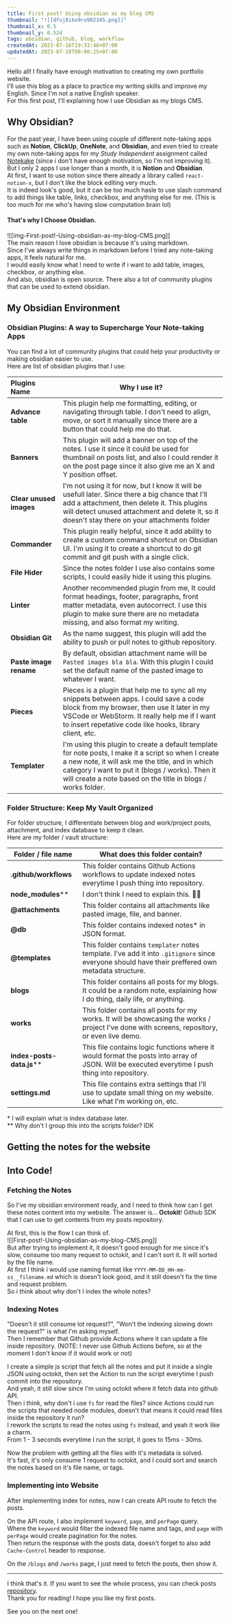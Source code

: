 ```yaml
---
title: First post! Using obsidian as my blog CMS
thumbnail: "![[dfuj8iko9ru902345.png]]"
thumbnail_x: 0.5
thumbnail_y: 0.524
tags: obsidian, github, blog, workflow
createdAt: 2023-07-16T19:33:46+07:00
updatedAt: 2023-07-18T00:00:25+07:00
---
```

Hello all! I finally have enough motivation to creating my own portfolio website.  
I'll use this blog as a place to practice my writing skills and improve my English. Since I'm not a native English speaker.  
For this first post, I'll explaining how I use Obsidian as my blogs CMS.

## Why Obsidian?
For the past year, I have been using couple of different note-taking apps such as **Notion**, **ClickUp**, **OneNote**, and **Obsidian**, and even tried to create my own note-taking apps for my *Study Independent* assignment called [Notekake](https://github.com/mbahArip/mini-project-notokake) (since i don't have enough motivation, so I'm not improving it).  
But I only 2 apps I use longer than a month, it is **Notion** and **Obsidian**.  
At first, I want to use notion since there already a library called `react-notion-x`, but I don't like the block editing very much.  
It is indeed look's good, but it can be too much hasle to use slash command to add things like table, links, checkbox, and anything else for me. (This is too much for me who's having slow computation brain lol)

#### That's why I Choose Obsidian.
![[img-First-post!-Using-obsidian-as-my-blog-CMS.png]]  
The main reason I love obsidian is because it's using markdown.  
Since I've always write things in markdown before I tried any note-taking apps, it feels natural for me.  
I would easily know what I need to write if i want to add table, images, checkbox, or anything else.  
And also, obsidian is open source. There also a lot of community plugins that can be used to extend obsidian.

## My Obsidian Environment
### Obsidian Plugins: A way to Supercharge Your Note-taking Apps
You can find a lot of community plugins that could help your productivity or making obsidian easier to use.  
Here are list of obsidian plugins that I use:  

| Plugins Name            | Why I use it?                                                                                                                                                                                                                                                               |
|:----------------------- | --------------------------------------------------------------------------------------------------------------------------------------------------------------------------------------------------------------------------------------------------------------------------- |
| **Advance table**       | This plugin help me formatting, editing, or navigating through table. I don't need to align, move, or sort it manually since there are a button that could help me do that.                                                                                                 |
| **Banners**             | This plugin will add a banner on top of the notes. I use it since it could be used for thumbnail on posts list, and also I could render it on the post page since it also give me an X and Y position offset.                                                               |
| **Clear unused images** | I'm not using it for now, but I know it will be usefull later. Since there a big chance that I'll add a attachment, then delete it. This plugins will detect unused attachment and delete it, so it doesn't stay there on your attachments folder                           |
| **Commander**           | This plugin really helpful, since it add ability to create a custom command shortcut on Obsidian UI. I'm using it to create a shortcut to do git commit and git push with a single click.                                                                                   |
| **File Hider**          | Since the notes folder I use also contains some scripts, I could easily hide it using this plugins.                                                                                                                                                                         |
| **Linter**              | Another recommended plugin from me, It could format headings, footer, paragraphs, front matter metadata, even autocorrect. I use this plugin to make sure there are no metadata missing, and also format my writing.                                                        |
| **Obsidian Git**        | As the name suggest, this plugin will add the ability to push or pull notes to github repository.                                                                                                                                                                           |
| **Paste image rename**  | By default, obsidian attachment name will be `Pasted images bla bla`. With this plugin I could set the default name of the pasted image to whatever I want.                                                                                                                 |
| **Pieces**              | Pieces is a plugin that help me to sync all my snippets between apps. I could save a code block from my browser, then use it later in my VSCode or WebStorm. It really help me if I want to insert repetative code like hooks, library client, etc.                         |
| **Templater**           | I'm using this plugin to create a default template for note posts, I make it a script so when I create a new note, it will ask me the title, and in which category I want to put it (blogs / works). Then it will create a note based on the title in blogs / works folder. | 

### Folder Structure: Keep My Vault Organized
For folder structure, I differentiate between blog and work/project posts, attachment, and index database to keep it clean.  
Here are my folder / vault structure:

| Folder / file name      | What does this folder contain?                                                                                                                    |
| ----------------------- | ------------------------------------------------------------------------------------------------------------------------------------------------- |
| **.github/workflows**   | This folder contains Github Actions workflows to update indexed notes everytime I push thing into repository.                                     |
| **node_modules**\**        | I don't think I need to explain this. 🤷‍♂️                                                                                                       |
| **@attachments**        | This folder contains all attachments like pasted image, file, and banner.                                                                         |
| **@db**                 | This folder contains indexed notes* in JSON format.                                                                                               |
| **@templates**          | This folder contains `templater` notes template. I've add it into `.gitignore` since everyone should have their preffered own metadata structure. |
| **blogs**               | This folder contains all posts for my blogs. It could be a random note, explaining how I do thing, daily life, or anything.                       |
| **works**               | This folder contains all posts for my works. It will be showcasing the works / project I've done with screens, repository, or even live demo.     |
| **index-posts-data.js**\** | This file contains logic functions where it would format the posts into array of JSON. Will be executed everytime I push thing into repository.   | 
| **settings.md**         | This file contains extra settings that I'll use to update small thing on my website. Like what I'm working on, etc.                               |  
\* I will explain what is index database later.  
\** Why don't I group this into the scripts folder? IDK 

## Getting the notes for the website

## Into Code!
### Fetching the Notes
So I've my obsidian environment ready, and I need to think how can I get these notes content into my website. The answer is… **Octokit**! Github SDK that I can use to get contents from my posts repository.

At first, this is the flow I can think of.  
![[First-post!-Using-obsidian-as-my-blog-CMS.png]]  
But after trying to implement it, it doesn't good enough for me since it's slow, consume too many request to octokit, and I can't sort it. It will sorted by the file name.  
At first I think i would use naming format like `YYYY-MM-DD_HH-mm-ss__filename.md` which is doesn't look good, and it still doesn't fix the time and request problem.  
So i think about why don't I index the whole notes?

### Indexing Notes
"Doesn't it still consume lot request?", "Won't the indexing slowing down the request?" is what I'm asking myself.  
Then I remember that Github provide Actions where it can update a file inside repository. (NOTE: I never use Github Actions before, so at the moment I don't know if it would work or not)

I create a simple js script that fetch all the notes and put it inside a single JSON using octokit, then set the Action to run the script everytime I push commit into the repository.  
And yeah, it still slow since I'm using octokit where it fetch data into github API.  
Then i think, why don't i use `fs` for read the files? since Actions could run the scripts that needed node modules, doesn't that means it could read files inside the repository it run?  
I rework the scripts to read the notes using `fs` instead, and yeah it work like a charm.  
From 1 - 3 seconds everytime I run the script, it goes to 15ms - 30ms.

Now the problem with getting all the files with it's metadata is solved.  
It's fast, it's only consume 1 request to octokit, and I could sort and search the notes based on it's file name, or tags.
### Implementing into Website
After implementing index for notes, now I can create API route to fetch the posts.

On the API route, I also implement `keyword`, `page`, and `perPage` query.  
Where the `keyword` would filter the indexed file name and tags, and `page` with `perPage` would create pagination for the notes.  
Then return the response with the posts data, doesn't forget to also add `Cache-Control` header to response.

On the `/blogs` and `/works` page, I just need to fetch the posts, then show it.



---

I think that's it. If you want to see the whole process, you can check posts [repository](https://github.com/mbahArip/mbaharip-blog-posts/).  
Thank you for reading! I hope you like my first posts.

See you on the next one!